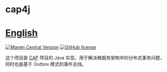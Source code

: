 # cap4j 　　　　　　　　　　　　　　　　　　　　[English](https://github.com/netcorepal/cap4j/blob/main/README.md)

[![Maven Central Version](https://img.shields.io/maven-central/v/io.github.netcorepal/cap4j)](https://central.sonatype.com/artifact/io.github.netcorepal/cap4j)
[![GitHub license](https://img.shields.io/badge/license-MIT-blue.svg)](https://github.com/netcorepal/cap4j/blob/main/LICENSE)

这个项目是 [CAP](https://github.com/dotnetcore/CAP) 项目的 Java 实现，用于解决微服务架构中的分布式事务问题，同时也是基于 Outbox 模式的事件总线。